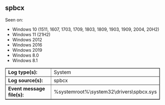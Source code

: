 ## spbcx

Seen on:
* Windows 10 (1511, 1607, 1703, 1709, 1803, 1809, 1903, 1909, 2004, 20H2)
* Windows 11 (21H2)
* Windows 2012
* Windows 2016
* Windows 2019
* Windows 8.0
* Windows 8.1

<table border="1" class="docutils">
  <tbody>
    <tr>
      <td><b>Log type(s):</b></td>
      <td>System</td>
    </tr>
    <tr>
      <td><b>Log source(s):</b></td>
      <td>spbcx</td>
    </tr>
    <tr>
      <td><b>Event message file(s):</b></td>
      <td>%systemroot%\system32\drivers\spbcx.sys</td>
    </tr>
  </tbody>
</table>

&nbsp;

